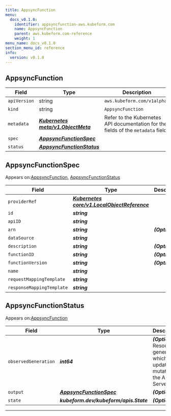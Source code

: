 ```yaml
---
title: AppsyncFunction
menu:
  docs_v0.1.0:
    identifier: appsyncfunction-aws.kubeform.com
    name: AppsyncFunction
    parent: aws.kubeform.com-reference
    weight: 1
menu_name: docs_v0.1.0
section_menu_id: reference
info:
  version: v0.1.0
---
```


## AppsyncFunction
| Field | Type | Description |
| ------ | ----- | ----------- |
| `apiVersion` | string | `aws.kubeform.com/v1alpha1` |
|    `kind` | string | `AppsyncFunction` |
| `metadata` | ***[Kubernetes meta/v1.ObjectMeta](https://kubernetes.io/docs/reference/generated/kubernetes-api/v1.13/#objectmeta-v1-meta)***|Refer to the Kubernetes API documentation for the fields of the `metadata` field.|
| `spec` | ***[AppsyncFunctionSpec](#appsyncfunctionspec)***||
| `status` | ***[AppsyncFunctionStatus](#appsyncfunctionstatus)***||
## AppsyncFunctionSpec



Appears on:[AppsyncFunction](#appsyncfunction), [AppsyncFunctionStatus](#appsyncfunctionstatus)



| Field | Type | Description |
| ------ | ----- | ----------- |
| `providerRef` | ***[Kubernetes core/v1.LocalObjectReference](https://kubernetes.io/docs/reference/generated/kubernetes-api/v1.13/#localobjectreference-v1-core)***||
| `id` | ***string***||
| `apiID` | ***string***||
| `arn` | ***string***| ***(Optional)*** |
| `dataSource` | ***string***||
| `description` | ***string***| ***(Optional)*** |
| `functionID` | ***string***| ***(Optional)*** |
| `functionVersion` | ***string***| ***(Optional)*** |
| `name` | ***string***||
| `requestMappingTemplate` | ***string***||
| `responseMappingTemplate` | ***string***||
## AppsyncFunctionStatus



Appears on:[AppsyncFunction](#appsyncfunction)



| Field | Type | Description |
| ------ | ----- | ----------- |
| `observedGeneration` | ***int64***| ***(Optional)*** Resource generation, which is updated on mutation by the API Server.|
| `output` | ***[AppsyncFunctionSpec](#appsyncfunctionspec)***| ***(Optional)*** |
| `state` | ***kubeform.dev/kubeform/apis.State***| ***(Optional)*** |
---
